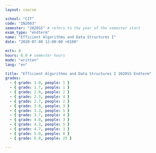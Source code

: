 ```yaml
---
layout: course

school: "CIT"
code: "IN2003"
semester: "2020SS" # refers to the year of the semester start
exam_type: "endterm"
name: "Efficient Algorithms and Data Structures I"
date: "2020-07-08 12:00:00 +0100"

ects: 8
hours: 6.0 # semester hours
mode: "written"
lang: "en"

title: "Efficient Algorithms and Data Structures I 2020SS Endterm"
grades:
  - { grade: 1.0, people: 1 }
  - { grade: 1.7, people: 1 }
  - { grade: 2.0, people: 2 }
  - { grade: 2.3, people: 4 }
  - { grade: 2.7, people: 2 }
  - { grade: 3.0, people: 3 }
  - { grade: 3.3, people: 5 }
  - { grade: 3.7, people: 4 }
  - { grade: 4.0, people: 3 }
  - { grade: 4.3, people: 5 }
  - { grade: 4.7, people: 3 }
  - { grade: 5.0, people: 8 }
  - { grade: 6.0, people: 25 }

---
```


